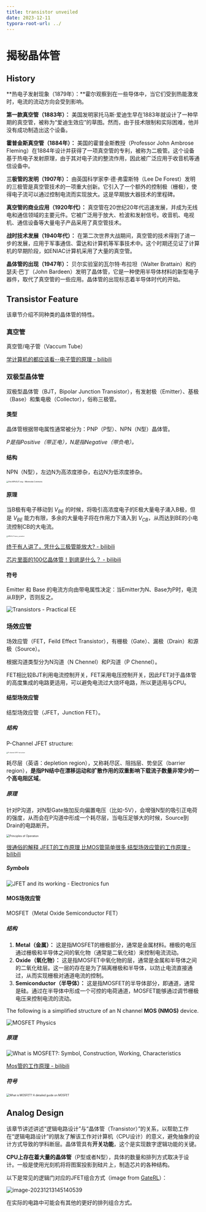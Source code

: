 ```yaml
---
title: transistor unveiled
date: 2023-12-11
typora-root-url: ../
---
```


# 揭秘晶体管

## History

**热电子发射现象（1879年）：**霍尔观察到在一些导体中，当它们受到热能激发时，电流的流动方向会受到影响。

**第一款真空管（1883年）：** 美国发明家托马斯·爱迪生早在1883年就设计了一种早期的真空管，被称为“爱迪生效应”的草图。然而，由于技术限制和实际困难，他并没有成功制造出这个设备。

**霍普金斯真空管（1884年）：** 美国的霍普金斯教授（Professor John Ambrose Fleming）在1884年设计并获得了一项真空管的专利，被称为二极管。这个设备基于热电子发射原理，由于其对电子流的整流作用，因此被广泛应用于收音机等通信设备中。

**三极管的发明（1907年）：** 由英国科学家李·德·弗雷斯特（Lee De Forest）发明的三极管是真空管技术的一项重大创新。它引入了一个额外的控制极（栅极），使得电子流可以通过控制电流而实现放大。这是早期放大器技术的里程碑。

**真空管的商业应用（1920年代）：** 真空管在20世纪20年代迅速发展，并成为无线电和通信领域的主要元件。它被广泛用于放大、检波和发射信号。收音机、电视机、通信设备等大量电子产品采用了真空管技术。

**战时技术发展（1940年代）：** 在第二次世界大战期间，真空管的技术得到了进一步的发展，应用于军事通信、雷达和计算机等军事技术中。这个时期还见证了计算机的早期阶段，如ENIAC计算机采用了大量的真空管。

**晶体管的出现（1947年）：** 贝尔实验室的瓦尔特·布拉坦（Walter Brattain）和约瑟夫·巴丁（John Bardeen）发明了晶体管，它是一种使用半导体材料的新型电子器件，取代了真空管的一些应用。晶体管的出现标志着半导体时代的开始。

## Transistor Feature

该章节介绍不同种类的晶体管的特性。

### 真空管

真空管/电子管（Vaccum Tube）

[学计算机的都应该看--电子管的原理 - bilibili](https://www.bilibili.com/video/BV1Pu411N74Q/?spm_id_from=333.337.search-card.all.click&vd_source=24924a2b6e399f6354bb051bd87d3bb1)

### 双极型晶体管

双极型晶体管（BJT，Bipolar Junction Transistor），有发射极（Emitter）、基极（Base）和集电极（Collector），俗称三极管。

#### 类型

晶体管根据带电属性通常被分为：PNP（P型）、NPN（N型）晶体管。

*P是指Positive（带正电），N是指Negative（带负电）。*

#### 结构

NPN（N型），左边N为高浓度掺杂，右边N为低浓度掺杂。

<img src="/assets/images/NPN-BJT-structure.svg.png" alt="File:NPN BJT.svg - Wikimedia Commons" style="zoom:33%;" />

#### 原理

当B极有电子移动到 $V_{BE}$ 的时候，将吸引高浓度电子的E极大量电子涌入B极，但是 $V_{BE}$ 能力有限，多余的大量电子将在作用力下涌入到 $V_{CB}$，从而达到BE的小电流控制CB的大电流。

<img src="/assets/images/NPN-BJT-basic_operation.png" alt="NPN-BJT-basic_operation" style="zoom: 25%;" />

[终于有人讲了，凭什么三极管能放大? - bilibili](https://www.bilibili.com/video/BV1fB4y147Gn/?spm_id_from=333.337.search-card.all.click&vd_source=24924a2b6e399f6354bb051bd87d3bb1)

[芯片里面的100亿晶体管！到底是什么？ - bilibili](https://www.bilibili.com/video/BV1Kj411Q7an/?spm_id_from=333.337.search-card.all.click&vd_source=24924a2b6e399f6354bb051bd87d3bb1)

#### 符号

Emitter 和 Base 的电流方向由带电属性决定：当Emitter为N、Base为P时，电流从B到P，否则反之。


![Transistors - Practical EE](/assets/images/BJT-symbols.jpg)

### 场效应管

场效应管（FET，Feild Effect Transistor），有栅极（Gate）、漏极（Drain）和源极（Source）。

根据沟道类型分为N沟道（N Chennel）和P沟道（P Chennel）。

FET相比较BJT利用电流控制开关，FET采用电压控制开关，因此FET对于晶体管的高度集成的电路更适用，可以避免电流过大烧坏电路，所以更适用与CPU。

#### 结型场效应管

结型场效应管（JFET，Junction FET）。

##### 结构

P-Channel JFET structure:

<img src="/assets/images/P-channel-JFET-strructure.png" alt="P-channel-JFET-strructure" style="zoom:25%;" />

耗尽层（英语：depletion region），又称耗尽区、阻挡层、势垒区（barrier region），**是指PN结中在漂移运动和扩散作用的双重影响下载流子数量非常少的一个高电阻区域**。

##### 原理

针对P沟道，对N型Gate施加反向偏置电压（比如-5V），会增强N型的吸引正电荷的强度，从而会在P沟道中形成一个耗尽层，当电压足够大的时候，Source到Drain的电路断开。

<img src="/assets/images/N-channel-JFET-basic-operation.gif" alt="Principles of Operation" style="zoom: 50%;" />

[很通俗的解释 JFET的工作原理 比MOS管简单很多 结型场效应管的工作原理 - bilibili](https://www.bilibili.com/video/BV1ne4y1y7Nt/?spm_id_from=333.337.search-card.all.click&vd_source=24924a2b6e399f6354bb051bd87d3bb1)

##### Symbols

![JFET and its working - Electronics fun](/assets/images/JFET-symbols.png)

#### MOS场效应管

MOSFET（Metal Oxide Semiconductor FET）

##### 结构

1. **Metal（金属）：** 这是指MOSFET的栅极部分，通常是金属材料。栅极的电压通过栅极和半导体之间的氧化物（通常是二氧化硅）来控制电流流动。
2. **Oxide（氧化物）：** 这是指MOSFET中氧化物的层，通常是金属和半导体之间的二氧化硅层。这一层的存在是为了隔离栅极和半导体，以防止电流直接通过，从而实现栅极对通道电流的控制。
3. **Semiconductor（半导体）：** 这是指MOSFET的半导体部分，即通道，通常是硅。通过在半导体中形成一个可控的电荷通道，MOSFET能够通过调节栅极电压来控制电流的流动。

The following is a simplified structure of an N channel **MOS (NMOS)** device.

![MOSFET Physics](/assets/images/N-channel-MOSFET-structure.png)

##### 原理

![What is MOSFET?: Symbol, Construction, Working, Characteristics](/assets/images/P-channel-MOSFET-basic-operation.png)

[Mos管的工作原理 - bilibili](https://www.bilibili.com/video/BV1344y167qm/?spm_id_from=333.337.search-card.all.click&vd_source=24924a2b6e399f6354bb051bd87d3bb1)

##### 符号

<img src="/assets/images/MOSFET-symbols.png" alt="What is MOSFET? A detailed guide on MOSFET" style="zoom: 50%;" />

## Analog Design

该章节讲述讲述“逻辑电路设计”与“晶体管（Transistor）”的关系，以帮助工作在“逻辑电路设计”的朋友了解该工作对计算机（CPU设计）的意义，避免抽象的设计方式导致的学科断层。晶体管具有**开关功能**，这个是实现数字逻辑功能的关键。

**CPU上存在着大量的晶体管**（P型或者N型），具体的数量和排列方式取决于设计。一般是使用光刻机将将图案投影到硅片上，制造芯片的各种结构。

以下是常见的逻辑门对应的JFET组合方式（image from [GateRL](https://www.mdpi.com/2079-9292/10/9/1032?type=check_update&version=1)）：

![image-20231213145140539](/assets/images/mos-for-logic-gates.png)

在实际的电路中可能会有其他的更好的排列组合方式。
